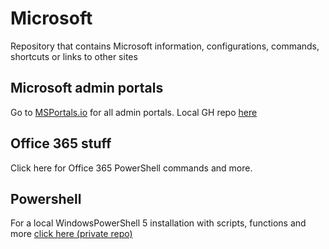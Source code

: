 # Microsoft
Repository that contains Microsoft information, configurations, commands, shortcuts or links to other sites

## Microsoft admin portals

Go to [MSPortals.io](https://msportals.io/) for all admin portals. Local GH repo [here](https://github.com/Willemstijn/msportals.io)

## Office 365 stuff

Click here for Office 365 PowerShell commands and more.

## Powershell

For a local WindowsPowerShell 5 installation with scripts, functions and more [click here (private repo)](https://github.com/Willemstijn/WindowsPowerShell)


